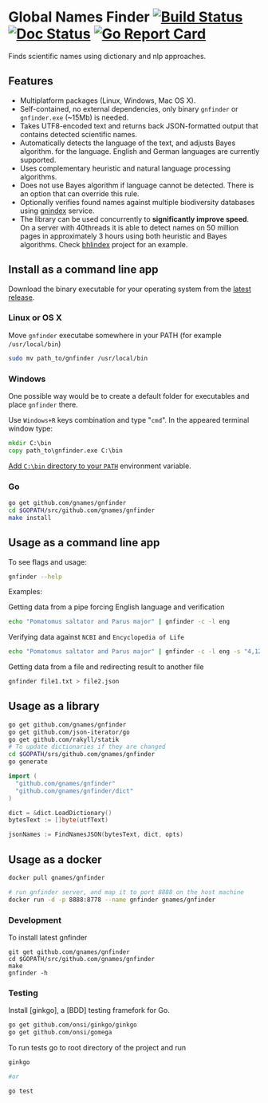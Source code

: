 # Global Names Finder [![Build Status][travis-img]][travis] [![Doc Status][doc-img]][doc] [![Go Report Card][go-report-img]][go-report]

Finds scientific names using dictionary and nlp approaches.

## Features

* Multiplatform packages (Linux, Windows, Mac OS X).
* Self-contained, no external dependencies, only binary `gnfinder` or
  `gnfinder.exe` (~15Mb) is needed.
* Takes UTF8-encoded text and returns back JSON-formatted output that contains
  detected scientific names.
* Automatically detects the language of the text, and adjusts Bayes algorithm.
  for the language. English and German languages are currently supported.
* Uses complementary heuristic and natural language processing algorithms.
* Does not use Bayes algorithm if language cannot be detected. There is an
  option that can override this rule.
* Optionally verifies found names against multiple biodiversity databases using
  [gnindex] service.
* The library can be used concurrently to **significantly improve speed**.
  On a server with 40threads it is able to detect names on 50 million pages
  in approximately 3 hours using both heuristic and Bayes algorithms. Check
  [bhlindex] project for an example.

## Install as a command line app

Download the binary executable for your operating system from the
[latest release][releases].

### Linux or OS X

Move ``gnfinder`` executabe somewhere in your PATH
(for example ``/usr/local/bin``)

```bash
sudo mv path_to/gnfinder /usr/local/bin
```

### Windows

One possible way would be to create a default folder for executables and place ``gnfinder`` there.

Use ``Windows+R`` keys
combination and type "``cmd``". In the appeared terminal window type:

```cmd
mkdir C:\bin
copy path_to\gnfinder.exe C:\bin
```

[Add ``C:\bin`` directory to your ``PATH``][winpath] environment variable.

### Go

```bash
go get github.com/gnames/gnfinder
cd $GOPATH/src/github.com/gnames/gnfinder
make install
```

## Usage as a command line app

To see flags and usage:

```bash
gnfinder --help
```

Examples:

Getting data from a pipe forcing English language and verification

```bash
echo "Pomatomus saltator and Parus major" | gnfinder -c -l eng
```

Verifying data against ``NCBI`` and ``Encyclopedia of Life``

```bash
echo "Pomatomus saltator and Parus major" | gnfinder -c -l eng -s "4,12"
```

Getting data from a file and redirecting result to another file

```bash
gnfinder file1.txt > file2.json
```

## Usage as a library

```bash
go get github.com/gnames/gnfinder
go get github.com/json-iterator/go
go get github.com/rakyll/statik
# To update dictionaries if they are changed
cd $GOPATH/srs/github.com/gnames/gnfinder
go generate
```

```go
import (
  "github.com/gnames/gnfinder"
  "github.com/gnames/gnfinder/dict"
)

dict = &dict.LoadDictionary()
bytesText := []byte(utfText)

jsonNames := FindNamesJSON(bytesText, dict, opts)
```

## Usage as a docker

```bash
docker pull gnames/gnfinder

# run gnfinder server, and map it to port 8888 on the host machine
docker run -d -p 8888:8778 --name gnfinder gnames/gnfinder
```

### Development

To install latest gnfinder

```
git get github.com/gnames/gnfinder
cd $GOPATH/src/github.com/gnames/gnfinder
make
gnfinder -h
```

### Testing

Install [ginkgo], a [BDD] testing framefork for Go.

```bash
go get github.com/onsi/ginkgo/ginkgo
go get github.com/onsi/gomega
```

To run tests go to root directory of the project and run

```bash
ginkgo

#or

go test
```

[travis-img]: https://travis-ci.org/gnames/gnfinder.svg?branch=master
[travis]: https://travis-ci.org/gnames/gnfinder
[doc-img]: https://godoc.org/github.com/gnames/gnfinder?status.png
[doc]: https://godoc.org/github.com/gnames/gnfinder
[releases]: https://github.com/gnames/gnfinder/releases
[gnindex]: https://index.globalnames.org
[bhlindex]: https://github.com/gnames/bhlindex
[newwinlogo]: https://i.stack.imgur.com/B8Zit.png
[winpath]: https://www.computerhope.com/issues/ch000549.htm
[go-report-img]: https://goreportcard.com/badge/github.com/gnames/gnfinder
[go-report]: https://goreportcard.com/report/github.com/gnames/gnfinder
